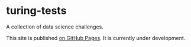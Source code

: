 # turing-tests
A collection of data science challenges.

This site is published
[on GitHub Pages](https://alan-turing-institute.github.io/turing-tests/). It is
currently under development.

